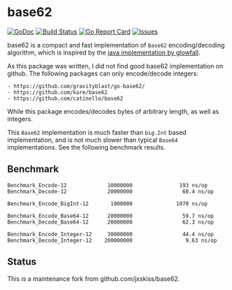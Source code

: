 # base62

[![GoDoc](https://img.shields.io/badge/api-Godoc-blue.svg)](https://pkg.go.dev/github.com/rickb777/base62)
[![Build Status](https://api.travis-ci.org/rickb777/base62.svg?branch=master)](https://travis-ci.org/rickb777/base62/builds)
[![Go Report Card](https://goreportcard.com/badge/github.com/rickb777/base62)](https://goreportcard.com/report/github.com/rickb777/base62)
[![Issues](https://img.shields.io/github/issues/rickb777/base62.svg)](https://github.com/rickb777/base62/issues)

base62 is a compact and fast implementation of `Base62` encoding/decoding algorithm,
which is inspired by the [java implementation by glowfall](https://github.com/glowfall/base62).

As this package was written, I did not find good base62 implementation on github.
The following packages can only encode/decode integers:

    - https://github.com/gravityblast/go-base62/
    - https://github.com/kare/base62
    - https://github.com/catinello/base62

While this package encodes/decodes bytes of arbitrary length, as well as integers.

This `Base62` implementation is much faster than `big.Int` based implementation,
and is not much slower than typical `Base64` implementations. See the following
benchmark results.

## Benchmark

```text
Benchmark_Encode-12             10000000               193 ns/op
Benchmark_Decode-12             20000000                68.4 ns/op

Benchmark_Encode_BigInt-12       1000000              1070 ns/op

Benchmark_Encode_Base64-12      20000000                59.7 ns/op
Benchmark_Decode_Base64-12      20000000                62.3 ns/op

Benchmark_Encode_Integer-12     30000000                44.4 ns/op
Benchmark_Decode_Integer-12    200000000                 9.63 ns/op
```

## Status

This is a maintenance fork from github.com/jxskiss/base62.
